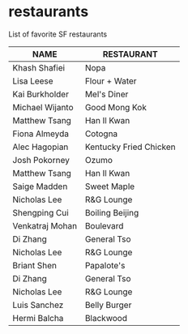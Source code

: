 # restaurants
List of favorite SF restaurants

 NAME | RESTAURANT 
 ---|---
Khash Shafiei | Nopa
Lisa Leese | Flour + Water
Kai Burkholder | Mel's Diner
Michael Wijanto | Good Mong Kok
Matthew Tsang | Han Il Kwan
Fiona Almeyda | Cotogna
Alec Hagopian | Kentucky Fried Chicken
Josh Pokorney | Ozumo
Matthew Tsang | Han Il Kwan
Saige Madden | Sweet Maple
Nicholas Lee | R&G Lounge
Shengping Cui | Boiling Beijing
Venkatraj Mohan | Boulevard
Di Zhang | General Tso
Nicholas Lee | R&G Lounge
Briant Shen | Papalote's
Di Zhang | General Tso
Nicholas Lee | R&G Lounge
Luis Sanchez | Belly Burger
Hermi Balcha | Blackwood
